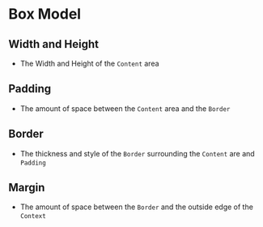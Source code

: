 # Box Model

## Width and Height

- The Width and Height of the `Content` area

## Padding

- The amount of space between the `Content` area and the `Border`

## Border

- The thickness and style of the `Border` surrounding the `Content` are and `Padding`

## Margin

- The amount of space between the `Border` and the outside edge of the `Context`
